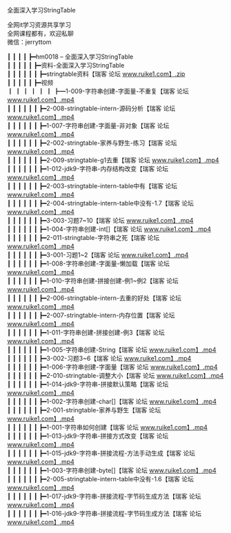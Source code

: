 全面深入学习StringTable

全网it学习资源共享学习<br>全网课程都有，欢迎私聊<br>微信：jerryttom<br>

┃ ┃ ┃ ┃ ┣━hm0018 – 全面深入学习StringTable<br> ┃ ┃ ┃ ┃ ┃ ┣━资料-全面深入学习StringTable<br> ┃ ┃ ┃ ┃ ┃ ┃ ┣━stringtable资料【瑞客 论坛 www.ruike1.com】.zip<br> ┃ ┃ ┃ ┃ ┃ ┣━视频<br> ┃ ┃ ┃ ┃ ┃ ┃ ┣━1-009-字符串创建-字面量-不重复【瑞客 论坛 www.ruike1.com】.mp4<br> ┃ ┃ ┃ ┃ ┃ ┃ ┣━2-008-stringtable-intern-源码分析【瑞客 论坛 www.ruike1.com】.mp4<br> ┃ ┃ ┃ ┃ ┃ ┃ ┣━1-007-字符串创建-字面量-非对象【瑞客 论坛 www.ruike1.com】.mp4<br> ┃ ┃ ┃ ┃ ┃ ┃ ┣━2-002-stringtable-家养与野生-练习【瑞客 论坛 www.ruike1.com】.mp4<br> ┃ ┃ ┃ ┃ ┃ ┃ ┣━2-009-stringtable-g1去重【瑞客 论坛 www.ruike1.com】.mp4<br> ┃ ┃ ┃ ┃ ┃ ┃ ┣━1-012-jdk9-字符串-内存结构改变【瑞客 论坛 www.ruike1.com】.mp4<br> ┃ ┃ ┃ ┃ ┃ ┃ ┣━2-003-stringtable-intern-table中有【瑞客 论坛 www.ruike1.com】.mp4<br> ┃ ┃ ┃ ┃ ┃ ┃ ┣━2-004-stringtable-intern-table中没有-1.7【瑞客 论坛 www.ruike1.com】.mp4<br> ┃ ┃ ┃ ┃ ┃ ┃ ┣━3-003-习题7~10【瑞客 论坛 www.ruike1.com】.mp4<br> ┃ ┃ ┃ ┃ ┃ ┃ ┣━1-004-字符串创建-int[]【瑞客 论坛 www.ruike1.com】.mp4<br> ┃ ┃ ┃ ┃ ┃ ┃ ┣━2-011-stringtable-字符串之死【瑞客 论坛 www.ruike1.com】.mp4<br> ┃ ┃ ┃ ┃ ┃ ┃ ┣━3-001-习题1~2【瑞客 论坛 www.ruike1.com】.mp4<br> ┃ ┃ ┃ ┃ ┃ ┃ ┣━1-008-字符串创建-字面量-懒加载【瑞客 论坛 www.ruike1.com】.mp4<br> ┃ ┃ ┃ ┃ ┃ ┃ ┣━1-010-字符串创建-拼接创建-例1~例2【瑞客 论坛 www.ruike1.com】.mp4<br> ┃ ┃ ┃ ┃ ┃ ┃ ┣━2-006-stringtable-intern-去重的好处【瑞客 论坛 www.ruike1.com】.mp4<br> ┃ ┃ ┃ ┃ ┃ ┃ ┣━2-007-stringtable-intern-内存位置【瑞客 论坛 www.ruike1.com】.mp4<br> ┃ ┃ ┃ ┃ ┃ ┃ ┣━1-011-字符串创建-拼接创建-例3【瑞客 论坛 www.ruike1.com】.mp4<br> ┃ ┃ ┃ ┃ ┃ ┃ ┣━1-005-字符串创建-String【瑞客 论坛 www.ruike1.com】.mp4<br> ┃ ┃ ┃ ┃ ┃ ┃ ┣━3-002-习题3~6【瑞客 论坛 www.ruike1.com】.mp4<br> ┃ ┃ ┃ ┃ ┃ ┃ ┣━1-006-字符串创建-字面量【瑞客 论坛 www.ruike1.com】.mp4<br> ┃ ┃ ┃ ┃ ┃ ┃ ┣━2-010-stringtable-调整大小【瑞客 论坛 www.ruike1.com】.mp4<br> ┃ ┃ ┃ ┃ ┃ ┃ ┣━1-014-jdk9-字符串-拼接默认策略【瑞客 论坛 www.ruike1.com】.mp4<br> ┃ ┃ ┃ ┃ ┃ ┃ ┣━1-002-字符串创建-char[]【瑞客 论坛 www.ruike1.com】.mp4<br> ┃ ┃ ┃ ┃ ┃ ┃ ┣━2-001-stringtable-家养与野生【瑞客 论坛 www.ruike1.com】.mp4<br> ┃ ┃ ┃ ┃ ┃ ┃ ┣━1-001-字符串如何创建【瑞客 论坛 www.ruike1.com】.mp4<br> ┃ ┃ ┃ ┃ ┃ ┃ ┣━1-013-jdk9-字符串-拼接方式改变【瑞客 论坛 www.ruike1.com】.mp4<br> ┃ ┃ ┃ ┃ ┃ ┃ ┣━1-015-jdk9-字符串-拼接流程-方法手动生成【瑞客 论坛 www.ruike1.com】.mp4<br> ┃ ┃ ┃ ┃ ┃ ┃ ┣━1-003-字符串创建-byte[]【瑞客 论坛 www.ruike1.com】.mp4<br> ┃ ┃ ┃ ┃ ┃ ┃ ┣━2-005-stringtable-intern-table中没有-1.6【瑞客 论坛 www.ruike1.com】.mp4<br> ┃ ┃ ┃ ┃ ┃ ┃ ┣━1-017-jdk9-字符串-拼接流程-字节码生成方法【瑞客 论坛 www.ruike1.com】.mp4<br> ┃ ┃ ┃ ┃ ┃ ┃ ┣━1-016-jdk9-字符串-拼接流程-字节码生成方法【瑞客 论坛 www.ruike1.com】.mp4